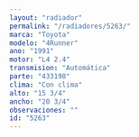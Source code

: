 ```yaml
---
layout: "radiador"
permalink: "/radiadores/5263/"
marca: "Toyota"
modelo: "4Runner"
ano: "1991"
motor: "L4 2.4"
transmision: "Automática"
parte: "433198"
clima: "Con clima"
alto: "15 3/4"
ancho: "20 3/4"
observaciones: ""
id: "5263"
---
```


